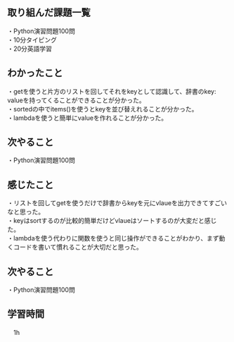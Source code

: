 ## 取り組んだ課題一覧
・Python演習問題100問
<br>・10分タイピング
<br>・20分英語学習

## わかったこと
・getを使うと片方のリストを回してそれをkeyとして認識して、辞書のkey: valueを持ってくることができることが分かった。
<br>・sortedの中でitems()を使うとkeyを並び替えれることが分かった。
<br>・lambdaを使うと簡単にvalueを作れることが分かった。
## 次やること
・Python演習問題100問

## 感じたこと
・リストを回してgetを使うだけで辞書からkeyを元にvlaueを出力できてすごいなと思った。
<br>・keyはsortするのが比較的簡単だけどvlaueはソートするのが大変だと感じた。
<br>・lambdaを使う代わりに関数を使うと同じ操作ができることがわかり、まず動くコードを書いて慣れることが大切だと思った。

## 次やること
・Python演習問題100問

## 学習時間
　1h
